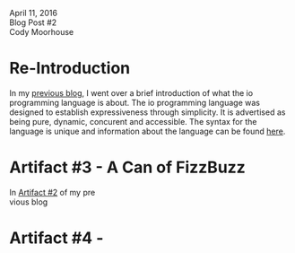 April 11, 2016 <br>
Blog Post #2 <br>
Cody Moorhouse <br>


Re-Introduction
===============

In my [previous
blog](https://github.com/codymoorhouse/io/blob/blog-branch/blog1.md), I went
over a brief introduction of what the io programming language is about. The io
programming language was designed to establish expressiveness through
simplicity. It is advertised as being pure, dynamic, concurent and
accessible. The syntax for the language is unique and information about the
language can be found [here](http://iolanguage.org/about.html).

Artifact #3 - A Can of FizzBuzz
===============================
In [Artifact
#2](https://github.com/codymoorhouse/io/blob/blog-branch/blog1.md#artifact-2)
of my pre\
vious blog




Artifact #4 -
===============================
